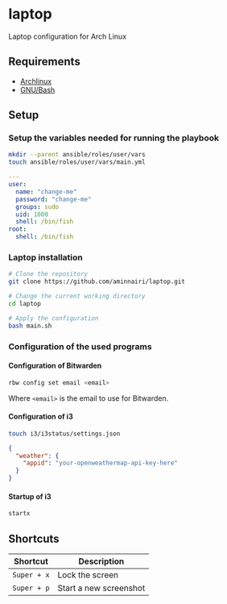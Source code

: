 # laptop

Laptop configuration for Arch Linux

## Requirements

- [Archlinux](https://archlinux.org/)
- [GNU/Bash](https://www.gnu.org/software/bash/)

## Setup

### Setup the variables needed for running the playbook

```bash
mkdir --parent ansible/roles/user/vars
touch ansible/roles/user/vars/main.yml
```

```yaml
---
user:
  name: "change-me"
  password: "change-me"
  groups: sudo
  uid: 1000
  shell: /bin/fish
root:
  shell: /bin/fish
```

### Laptop installation

```bash
# Clone the repository
git clone https://github.com/aminnairi/laptop.git

# Change the current working directory
cd laptop

# Apply the configuration
bash main.sh
```

### Configuration of the used programs

#### Configuration of Bitwarden

```bash
rbw config set email <email>
```

Where `<email>` is the email to use for Bitwarden.

#### Configuration of i3

```bash
touch i3/i3status/settings.json
```

```json
{
  "weather": {
    "appid": "your-openweathermap-api-key-here"
  }
}
```

#### Startup of i3

```bash
startx
```

## Shortcuts

Shortcut | Description
---|---
`Super + x` | Lock the screen
`Super + p` | Start a new screenshot
